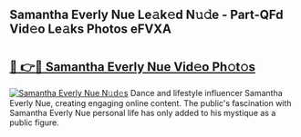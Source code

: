 ## Samantha Everly Nue Le𝚊k𝚎d N𝚞𝚍e - Part-QFd Vid𝚎o Le𝚊ks Photos eFVXA

# <h2><a href="http://fb5n4te.evod.top/?m=Samantha+Everly+Nue">🔗 👉🔴 Samantha Everly Nue Vid𝚎o Ph𝚘t𝚘s</a></h2>

[![Samantha Everly Nue N𝚞d𝚎s](https://i.imgur.com/8V9OHl7.gif)](http://fb5n4te.evod.top/?m=Samantha+Everly+Nue)
Dance and lifestyle influencer Samantha Everly Nue, creating engaging online content. The public's fascination with Samantha Everly Nue personal life has only added to his mystique as a public figure. 

